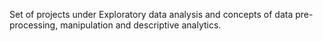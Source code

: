 Set of projects under Exploratory data analysis and concepts of data pre-processing, manipulation and descriptive analytics.
